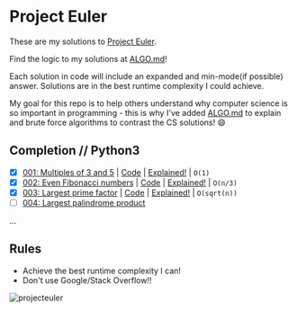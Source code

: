 # Project Euler
These are my solutions to [Project Euler](https://projecteuler.net).

Find the logic to my solutions at [ALGO.md](https://github.com/jaruserickson/project-euler-solutions/blob/master/ALGO.md)!

Each solution in code will include an expanded and min-mode(if possible) answer. Solutions are in the best runtime complexity I could achieve.

My goal for this repo is to help others understand why computer science is so important in programming - this is why I've added [ALGO.md](https://github.com/jaruserickson/project-euler-solutions/blob/master/ALGO.md) to explain and brute force algorithms to contrast the CS solutions! :smile:

## Completion // Python3
- [x] [001: Multiples of 3 and 5](https://projecteuler.net/problem=1) | [Code](https://github.com/jaruserickson/project-euler-solutions/blob/master/python/001.py) | [Explained!](https://github.com/jaruserickson/project-euler-solutions/blob/master/ALGO.md#001) | `O(1)`
- [x] [002: Even Fibonacci numbers](https://projecteuler.net/problem=2) | [Code](https://github.com/jaruserickson/project-euler-solutions/blob/master/python/002.py) | [Explained!](https://github.com/jaruserickson/project-euler-solutions/blob/master/ALGO.md#002) | `O(n/3)`
- [x] [003: Largest prime factor](https://projecteuler.net/problem=3) | [Code](https://github.com/jaruserickson/project-euler-solutions/blob/master/python/003.py) | [Explained!](https://github.com/jaruserickson/project-euler-solutions/blob/master/ALGO.md#003) | `O(sqrt(n))`
- [ ] [004: Largest palindrome product](https://projecteuler.net/problem=4)

...

## Rules
- Achieve the best runtime complexity I can!
- Don't use Google/Stack Overflow!!

![projecteuler](https://projecteuler.net/profile/jaruserickson.png "rank")